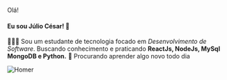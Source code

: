 Olá!
#### Eu sou Júlio César! 👋

👨🏽‍💻 Sou um estudante de tecnologia focado em *Desenvolvimento de Software*.
Buscando conhecimento e praticando __ReactJs, NodeJs, MySql MongoDB e Python.__
:runner: Procurando aprender algo novo todo dia

![Homer](https://media3.giphy.com/media/26BGIqWh2R1fi6JDa/200.gif)


<!--
**jctinin/jctinin** is a ✨ _special_ ✨ repository because its `README.md` (this file) appears on your GitHub profile.

Here are some ideas to get you started:

- 🔭 I’m currently working on ...
- 🌱 I’m currently learning Web Development
- 👯 I’m looking to collaborate on ...
- 🤔 I’m looking for help with ...
- 💬 Ask me about ...
- 📫 How to reach me: ...
- 😄 Pronouns: ...
- ⚡ Fun fact: ...
-->
